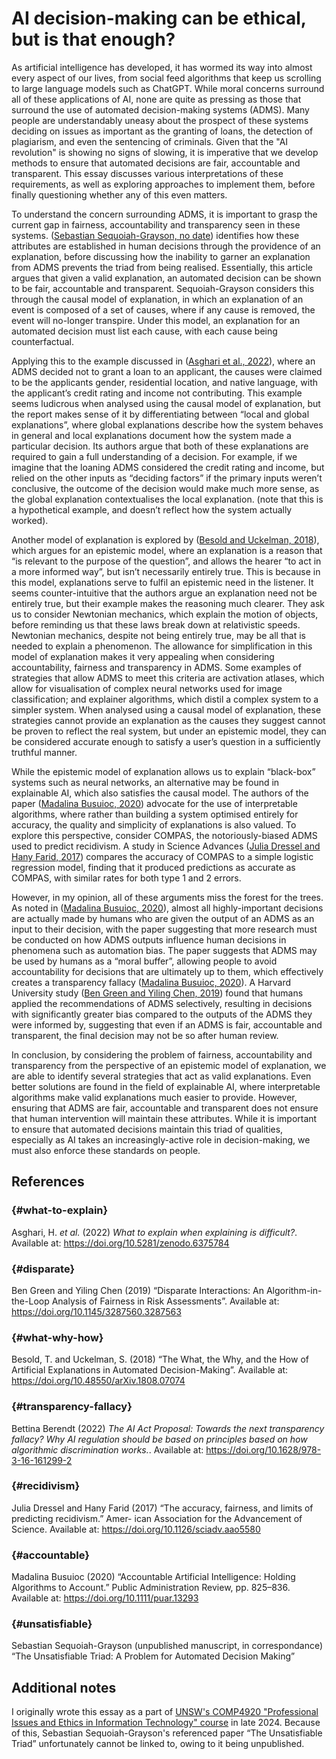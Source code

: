 # AI decision-making can be ethical, but is that enough?

As artificial intelligence has developed, it has wormed its way into almost every aspect of our lives, from social feed algorithms that keep us scrolling to large language models such as ChatGPT. While moral concerns surround all of these applications of AI, none are quite as pressing as those that surround the use of automated decision-making systems (ADMS). Many people are understandably uneasy about the prospect of these systems deciding on issues as important as the granting of loans, the detection of plagiarism, and even the sentencing of criminals. Given that the "AI revolution" is showing no signs of slowing, it is imperative that we develop methods to ensure that automated decisions are fair, accountable and transparent. This essay discusses various interpretations of these requirements, as well as exploring approaches to implement them, before finally questioning whether any of this even matters.

To understand the concern surrounding ADMS, it is important to grasp the current gap in fairness, accountability and transparency seen in these systems. ([Sebastian Sequoiah-Grayson, no date](#unsatisfiable)) identifies how these attributes are established in human decisions through the providence of an explanation, before discussing how the inability to garner an explanation from ADMS prevents the triad from being realised. Essentially, this article argues that given a valid explanation, an automated decision can be shown to be fair, accountable and transparent. Sequoiah-Grayson considers this through the causal model of explanation, in which an explanation of an event is composed of a set of causes, where if any cause is removed, the event will no-longer transpire. Under this model, an explanation for an automated decision must list each cause, with each cause being counterfactual.

Applying this to the example discussed in ([Asghari et al., 2022](#what-to-explain)), where an ADMS decided not to grant a loan to an applicant, the causes were claimed to be the applicants gender, residential location, and native language, with the applicant’s credit rating and income not contributing. This example seems ludicrous when analysed using the causal model of explanation, but the report makes sense of it by differentiating between “local and global explanations”, where global explanations describe how the system behaves in general and local explanations document how the system made a particular decision. Its authors argue that both of these explanations are required to gain a full understanding of a decision. For example, if we imagine that the loaning ADMS considered the credit rating and income, but relied on the other inputs as “deciding factors” if the primary inputs weren’t conclusive, the outcome of the decision would make much more sense, as the global explanation contextualises the local explanation. (note that this is a hypothetical example, and doesn’t reflect how the system actually worked).

Another model of explanation is explored by ([Besold and Uckelman, 2018](#what-why-how)), which argues for an epistemic model, where an explanation is a reason that “is relevant to the purpose of the question”, and allows the hearer “to act in a more informed way”, but isn’t necessarily entirely true. This is because in this model, explanations serve to fulfil an epistemic need in the listener. It seems counter-intuitive that the authors argue an explanation need not be entirely true, but their example makes the reasoning much clearer. They ask us to consider Newtonian mechanics, which explain the motion of objects, before reminding us that these laws break down at relativistic speeds. Newtonian mechanics, despite not being entirely true, may be all that is needed to explain a phenomenon. The allowance for simplification in this model of explanation makes it very appealing when considering accountability, fairness and transparency in ADMS. Some examples of strategies that allow ADMS to meet this criteria are activation atlases, which allow for visualisation of complex neural networks used for image classification; and explainer algorithms, which distil a complex system to a simpler system. When analysed using a causal model of explanation, these strategies cannot provide an explanation as the causes they suggest cannot be proven to reflect the real system, but under an epistemic model, they can be considered accurate enough to satisfy a user’s question in a sufficiently truthful manner.

While the epistemic model of explanation allows us to explain “black-box” systems such as neural networks, an alternative may be found in explainable AI, which also satisfies the causal model. The authors of the paper ([Madalina Busuioc, 2020](#accountable)) advocate for the use of interpretable algorithms, where rather than building a system optimised entirely for accuracy, the quality and simplicity of explanations is also valued. To explore this perspective, consider COMPAS, the notoriously-biased ADMS used to predict recidivism. A study in Science Advances ([Julia Dressel and Hany Farid, 2017](#recidivism)) compares the accuracy of COMPAS to a simple logistic regression model, finding that it produced predictions as accurate as COMPAS, with similar rates for both type 1 and 2 errors.

However, in my opinion, all of these arguments miss the forest for the trees. As noted in ([Madalina Busuioc, 2020](#transparency-fallacy)), almost all highly-important decisions are actually made by humans who are given the output of an ADMS as an input to their decision, with the paper suggesting that more research must be conducted on how ADMS outputs influence human decisions in phenomena such as automation bias. The paper suggests that ADMS may be used by humans as a “moral buffer”, allowing people to avoid accountability for decisions that are ultimately up to them, which effectively creates a transparency fallacy ([Madalina Busuioc, 2020](#transparency-fallacy)). A Harvard University study ([Ben Green and Yiling Chen, 2019](#disparate)) found that humans applied the recommendations of ADMS selectively, resulting in decisions with significantly greater bias compared to the outputs of the ADMS they were informed by, suggesting that even if an ADMS is fair, accountable and transparent, the final decision may not be so after human review.

In conclusion, by considering the problem of fairness, accountability and transparency from the perspective of an epistemic model of explanation, we are able to identify several strategies that act as valid explanations. Even better solutions are found in the field of explainable AI, where interpretable algorithms make valid explanations much easier to provide. However, ensuring that ADMS are fair, accountable and transparent does not ensure that human intervention will maintain these attributes. While it is important to ensure that automated decisions maintain this triad of qualities, especially as AI takes an increasingly-active role in decision-making, we must also enforce these standards on people.

## References

### {#what-to-explain}

Asghari, H. *et al.* (2022) *What to explain when explaining is difficult?*. Available at: <https://doi.org/10.5281/zenodo.6375784>

### {#disparate}

Ben Green and Yiling Chen (2019) “Disparate Interactions: An Algorithm-in-the-Loop Analysis of Fairness in Risk Assessments”. Available at: <https://doi.org/10.1145/3287560.3287563>

### {#what-why-how}

Besold, T. and Uckelman, S. (2018) “The What, the Why, and the How of Artificial Explanations in Automated Decision-Making”. Available at: <https://doi.org/10.48550/arXiv.1808.07074>

### {#transparency-fallacy}

Bettina Berendt (2022) *The AI Act Proposal: Towards the next transparency fallacy? Why AI regulation should be based on principles based on how algorithmic discrimination works.*. Available at: <https://doi.org/10.1628/978-3-16-161299-2>

### {#recidivism}

Julia Dressel and Hany Farid (2017) “The accuracy, fairness, and limits of predicting recidivism.” Amer- ican Association for the Advancement of Science. Available at: https://doi.org/10.1126/sciadv.aao5580

### {#accountable}

Madalina Busuioc (2020) “Accountable Artificial Intelligence: Holding Algorithms to Account.” Public Administration Review, pp. 825–836. Available at: https://doi.org/10.1111/puar.13293

### {#unsatisfiable}

Sebastian Sequoiah-Grayson (unpublished manuscript, in correspondance) “The Unsatisfiable Triad: A Problem for Automated Decision Making”

## Additional notes

I originally wrote this essay as a part of [UNSW's COMP4920 "Professional Issues and Ethics in Information Technology" course](https://handbook.unsw.edu.au/undergraduate/courses/2024/comp4920) in late 2024. Because of this, Sebastian Sequoiah-Grayson's referenced paper “The Unsatisfiable Triad” unfortunately cannot be linked to, owing to it being unpublished.

